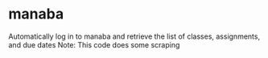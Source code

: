 # manaba
Automatically log in to manaba and retrieve the list of classes, assignments, and due dates Note: This code does some scraping
